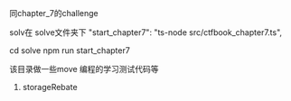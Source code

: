 同chapter_7的challenge

solv在 solve文件夹下 
"start_chapter7": "ts-node src/ctfbook_chapter7.ts",

cd solve
npm run start_chapter7




该目录做一些move 编程的学习测试代码等


1. storageRebate

